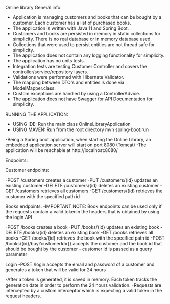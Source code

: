 Online library
General info:

- Application is managing customers and books that can be bought by a customer. Each customer has a list of purchased books.
- The application is written with Java 11 and Spring Boot.
- Customers and books are persisted in memory in static collections for simplicity. There is no real database or in memory database used.
- Collections that were used to persist entities are not thread safe for simplicity.
- The application does not contain any logging functionality for simplicity.
- The application has no units tests.
- Integration tests are testing Customer Controller and covers the controller/service/repository layers.
- Validations were performed with Hibernate Validator.
- The mapping between DTO's and entities is done via ModelMapper.class.
- Custom exceptions are handled by using a ControllerAdvice.
- The application does not have Swagger for API Documentation for simplicity.

RUNNING THE APPLICATION:
- USING IDE: Run the main class OnlineLibraryApplication
- USING MAVEN: Run from the root directory mvn spring-boot:run

-Being a Spring boot application, when starting the Online Library, an embedded application server will start on port 8080 (Tomcat)
-The application will be reachable at http://localhost:8080/


Endpoints:

Customer endpoints:

-POST /customers creates a customer
-PUT /customers/{id} updates an existing customer
-DELETE /customers/{id} deletes an existing customer
-GET /customers retrieves all customers
-GET /customers/{id} retrieves the customer with the specified path id

Books endpoints:
-IMPORTANT NOTE: Book endpoints can be used only if the requests contain a valid tokenin the headers that is obtained by using the login API

-POST /books creates a book
-PUT /books/{id} updates an existing book
-DELETE /books/{id} deletes an existing book
-GET /books retrieves all books
-GET /books/{id} retrieves the book with the specified path id
-POST /books/{id}/buy?customerId={} accepts the customer and the book id that should be bought by the customer - customer id is passed as a query parameter

Login
-POST /login accepts the email and password of a customer and generates a token that will be valid for 24 hours

-After a token is generated, it is saved in memory. Each token tracks the generation date in order to perform the 24 hours validation.
-Requests are intercepted by a custom interceptor which is expecting a valid token in the request headers.
